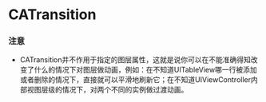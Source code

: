 # CATransition

### 注意

* CATransition并不作用于指定的图层属性，这就是说你可以在不能准确得知改变了什么的情况下对图层做动画，例如：在不知道UITableView哪一行被添加或者删除的情况下，直接就可以平滑地刷新它；在不知道UIViewController内部视图层级的情况下，对两个不同的实例做过渡动画。
